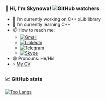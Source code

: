 ### 👋 Hi, I'm Skynowa! ![GitHub watchers](https://img.shields.io/github/watchers/skynowa/MyCV)

- 🔭 I’m currently working on C++ xLib library
- 🌱 I’m currently learning C++
- 📫 How to reach me:
  - [![Gmail](https://img.shields.io/badge/Gmail-Profile-informational?style=flat&logo=gmail&logoColor=white&color=1CA2F1)](mailto:skynowa@gmail.com)
  - [![LinkedIn](https://img.shields.io/badge/LinkedIn-Profile-informational?style=flat&logo=linkedin&logoColor=white&color=1CA2F1)](https://www.linkedin.com/in/sergei-shapka-82189a53/)
  - [![Telegram](https://img.shields.io/badge/Telegram-Profile-informational?style=flat&logo=telegram&logoColor=white&color=1CA2F1)](https://t.me/skynowa)
  - [![Skype](https://img.shields.io/badge/Skype-Profile-informational?style=flat&logo=skype&logoColor=white&color=1CA2F1)](https://join.skype.com/invite/j3tzBJa5ketN)
- 😄 Pronouns: He/His
- ⚡ [My CV](https://github.com/skynowa/MyCV/wiki)

<!-- - 🤔 I’m looking for help with ... -->
<!-- - 👯 I’m looking to collaborate on ... -->
<!-- - ⚡ Fun fact: ... -->

### 📈 GitHub stats

[![Top Langs](https://github-readme-stats.vercel.app/api/top-langs/?username=skynowa&layout=compact&show_icons=true&theme=radical)](https://github.com/anuraghazra/github-readme-stats)
